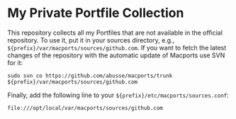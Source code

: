 # My Private Portfile Collection

This repository collects all my Portfiles that are not available in the official repository. To use it, put it in your sources directory, e.g., `${prefix}/var/macports/sources/github.com`. If you want to fetch the latest changes of the repository with the automatic update of Macports use SVN for it:

`sudo svn co https://github.com/abusse/macports/trunk ${prefix}/var/macports/sources/github.com`

Finally, add the following line to your `${prefix}/etc/macports/sources.conf`:

`file:///opt/local/var/macports/sources/github.com`